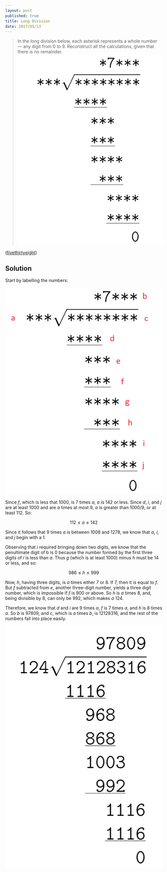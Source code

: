 ```yaml
---
layout: post
published: true
title: Long Division
date: 2017/05/13
---
```


>In the long division below, each asterisk represents a whole number — any digit from 0 to 9. Reconstruct all the calculations, given that there is no remainder.
>![Long Division Problem](/img/LD.PNG)

<!--more-->

([fivethirtyeight](https://fivethirtyeight.com/features/can-you-do-math-without-numbers/))

## Solution

Start by labelling the numbers:

![Long division problem, labeled.](/img/LD-labeled.png)

Since $f$, which is less that $1000$, is $7$ times $a$, $a$ is $142$ or less. Since $d$, $i$, and $j$ are at least $1000$ and are $a$ times at most $9$, $a$ is greater than $1000/9$, or at least $112$. So:

$$112\leq a \leq 142$$

Since it follows that $9$ times $a$ is between $1008$ and $1278$, we know that $a$, $i$, and $j$ begin with a $1$.

Observing that $i$ required bringing down two digits, we know that the penultimate digit of b is $0$ because the number formed by the first three digits of $i$ is less than $a$. Thus $g$ (which is at least $1000$) minus $h$ must be $14$ or less, and so:

$$986 \leq h \leq 999$$

Now, $h$, having three digits, is $a$ times either $7$ or $8$. If $7$, then it is equal to $f$. But $f$ subtracted from $e$, another three-digit number, yields a three digit number, which is impossible if $f$ is $900$ or above. So $h$ is $a$ times $8$, and, being divisible by 8, can only be $992$, which makes $a$ $124$.

Therefore, we know that $d$ and $i$ are $9$ times $a$, $f$ is $7$ times $a$, and $h$ is $8$ times $a$. So $b$ is $97809$, and $c$, which is $a$ times $b$, is $12128316$, and the rest of the numbers fall into place easily.

![Long division problem, solved.](/img/LD-Solved.PNG)

<br>
